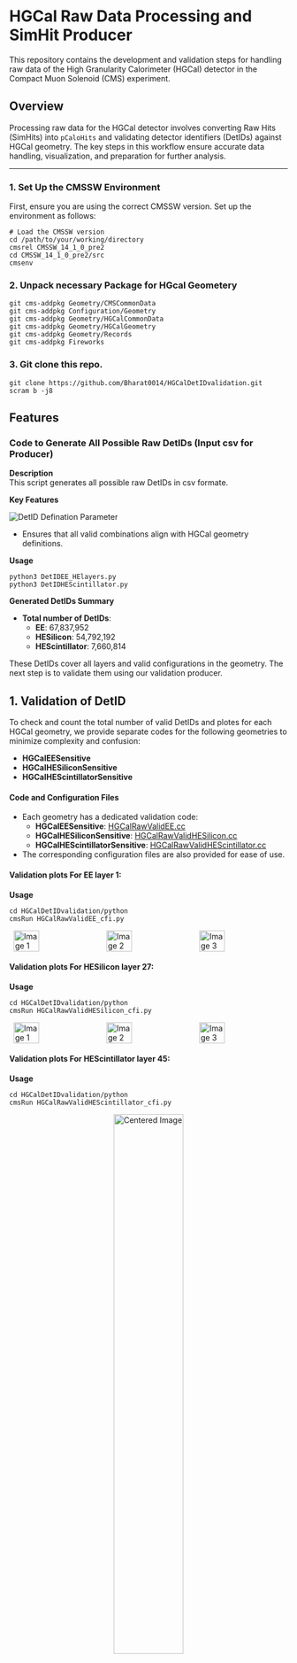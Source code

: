 # HGCal Raw Data Processing and SimHit Producer

This repository contains the development and validation steps for handling raw data of the High Granularity Calorimeter (HGCal) detector in the Compact Muon Solenoid (CMS) experiment.

## Overview

Processing raw data for the HGCal detector involves converting Raw Hits (SimHits) into `pCaloHits` and validating detector identifiers (DetIDs) against HGCal geometry. The key steps in this workflow ensure accurate data handling, visualization, and preparation for further analysis.

---

### 1. Set Up the CMSSW Environment
First, ensure you are using the correct CMSSW version. Set up the environment as follows:

```
# Load the CMSSW version
cd /path/to/your/working/directory
cmsrel CMSSW_14_1_0_pre2
cd CMSSW_14_1_0_pre2/src
cmsenv
```

### 2. Unpack necessary Package for HGcal Geometery
```
git cms-addpkg Geometry/CMSCommonData
git cms-addpkg Configuration/Geometry
git cms-addpkg Geometry/HGCalCommonData
git cms-addpkg Geometry/HGCalGeometry
git cms-addpkg Geometry/Records
git cms-addpkg Fireworks

```

### 3. Git clone this repo.
```
git clone https://github.com/Bharat0014/HGCalDetIDvalidation.git
scram b -j8

```
## Features

### Code to Generate All Possible Raw DetIDs (Input csv for Producer)  

**Description**  
This script generates all possible raw DetIDs in csv formate. 

**Key Features**  

![DetID Defination Parameter](https://github.com/Bharat0014/HGCalDetIDvalidation/blob/master/DetId_definition.png)
- Ensures that all valid combinations align with HGCal geometry definitions.  

**Usage**  
```
python3 DetIDEE_HElayers.py
python3 DetIDHEScintillator.py
```
**Generated DetIDs Summary**  
- **Total number of DetIDs**:  
  - **EE**: 67,837,952  
  - **HESilicon**: 54,792,192  
  - **HEScintillator**: 7,660,814  

These DetIDs cover all layers and valid configurations in the geometry. The next step is to validate them using our validation producer.


## 1. Validation of DetID

To check and count the total number of valid DetIDs and plotes for each HGCal geometry, we provide separate codes for the following geometries to minimize complexity and confusion:
- **HGCalEESensitive**  
- **HGCalHESiliconSensitive**  
- **HGCalHEScintillatorSensitive**  

#### Code and Configuration Files
- Each geometry has a dedicated validation code:
  - **HGCalEESensitive**: [HGCalRawValidEE.cc](https://github.com/Bharat0014/HGCalDetIDvalidation/blob/master/plugins/HGCalRawValidEE.cc)   
  - **HGCalHESiliconSensitive**: [HGCalRawValidHESilicon.cc](https://github.com/Bharat0014/HGCalDetIDvalidation/blob/master/plugins/HGCalRawValidHESilicon.cc)  
  - **HGCalHEScintillatorSensitive**: [HGCalRawValidHEScintillator.cc](https://github.com/Bharat0014/HGCalDetIDvalidation/blob/master/plugins/HGCalRawValidHEScintillator.cc)  
- The corresponding configuration files are also provided for ease of use.

#### Validation plots For EE layer 1:

**Usage** 
```
cd HGCalDetIDvalidation/python
cmsRun HGCalRawValidEE_cfi.py
```


<div style="display: flex; justify-content: space-around;">
  <img src="https://github.com/Bharat0014/HGCalDetIDvalidation/blob/master/EElayer1_xVsy_type0.png" alt="Image 1" width="30%" />
  <img src="https://github.com/Bharat0014/HGCalDetIDvalidation/blob/master/EElayer1_xVsy_type1.png" alt="Image 2" width="30%" />
  <img src="https://github.com/Bharat0014/HGCalDetIDvalidation/blob/master/EElayer1_xVsy_type2.png" alt="Image 3" width="30%" />
</div>

#### Validation plots For HESilicon layer 27:

**Usage** 
```
cd HGCalDetIDvalidation/python
cmsRun HGCalRawValidHESilicon_cfi.py
```

<div style="display: flex; justify-content: space-around;">
  <img src="https://github.com/Bharat0014/HGCalDetIDvalidation/blob/master/HElayer1_xVsy_type0.png" alt="Image 1" width="30%" />
  <img src="https://github.com/Bharat0014/HGCalDetIDvalidation/blob/master/HElayer1_xVsy_type1.png" alt="Image 2" width="30%" />
  <img src="https://github.com/Bharat0014/HGCalDetIDvalidation/blob/master/HElayer1_xVsy_type2.png" alt="Image 3" width="30%" />
</div>

#### Validation plots For HEScintillator layer 45:

**Usage** 
```
cd HGCalDetIDvalidation/python
cmsRun HGCalRawValidHEScintillator_cfi.py
```

<p align="center">
  <img src="https://github.com/Bharat0014/HGCalDetIDvalidation/blob/master/HESc_Layer45.png" alt="Centered Image" width="50%" />
</p>

#### Key Features
- **Input**: The validation code takes a CSV file containing data for a particular layer as input.
- **Capabilities**:
  - Checks specific wafer cell hits for the given geometry layer and can get total number of valid detIDs as per wafer type, as per layer and as per detector type.
  - For **EE** and **HESilicon**, includes validation of partial wafers, comparing them against the raw data for consistency.

Using this structured approach, the validation process ensures precise alignment of DetIDs with HGCal geometry.  

## 2. Development of SimHit Producer
A specialized producer was implemented to:
- Process raw SimHit data.
- Convert RawHits(DetIds) into `pCaloHits`.
- Store intermediate results in `step1.root` for validation and subsequent processing.

#### Step1.root Generation
- The `HGCalRawProducer.cc` code, available in the `plugins` folder, is used for generating the `step1.root` file.
- The corresponding configuration file, `HGCalRawProducer_cfi.py`, is located in the `python` folder.
- You must specify the input raw DetIDs file in the configuration file to run the process.

#### Workflow
1. **Input CSV File**: The process begins with a CSV file containing the required Det_type and DetID and information. This file serves as the input for the producer.
2. **Populating g4SimHits**: The producer generates all the necessary `g4SimHits` branches. However, only the relevant branches—`HGCHitsEE`, `HGCHitsHEback`, and `HGCHitsHEfront`—are populated with data, while the rest remain empty.
3. **Additional Branches**: 
   - Additional branches such as `HEPMCProducer` and `genProduct` are created using a **Pythia8 generator**, defined in the configuration file.
   - The Pythia8 generator ensures that all required branches are present in the `step1.root` file without interfering with the data filled by the producer.


**Usage** 
```
cd HGCalDetIDvalidation/python
cmsRun HGCalRawProducer_cfi.py
```

Using this method, the `step1.root` file is generated successfully, with all necessary branches in place. When this file is used as input for the step2 process, it works without any errors or conflicts.


## 3. Multi-Step Processing Pipeline
The raw data processing involves the following steps:
1. **`step1.root`**: Generated by the SimHit producer, serving as the initial processed output.
2. **`step2.root`**: Produced using `step1.root` as input, incorporating additional validations and refined processing.

**Usage** 
```
cmsDriver.py step2  -s DIGI:pdigi_valid,L1TrackTrigger,L1,DIGI2RAW,HLT:@relval2026 --conditions auto:phase2_realistic_T33 --datatier GEN-SIM-DIGI-RAW -n 1 --eventcontent FEVTDEBUGHLT --geometry Extended2026D110 --era Phase2C17I13M9 --filein  file:updatedstep1.root  --fileout file:step2.root --nThreads 4 > step2.log  2>&1

```
4. **`step3.root`**: Final output generated using `step2.root` for extended validation and analysis.

**Usage** 
```
cmsDriver.py step3  -s RAW2DIGI,RECO,RECOSIM,PAT,VALIDATION:@phase2Validation+@miniAODValidation,DQM:@phase2+@miniAODDQM --conditions auto:phase2_realistic_T33 --datatier GEN-SIM-RECO,MINIAODSIM,DQMIO -n 1 --eventcontent FEVTDEBUGHLT,MINIAODSIM,DQM --geometry Extended2026D110 --era Phase2C17I13M9 --filein  file:step2.root  --fileout file:step3.root > step3.log  2>&1

```

## 4. Visualization with Fireworks

The Fireworks visualization tool was configured to:  

#### Steps to Visualize Raw DetIDs
1. **Generate the Geometry File**:
   - Use the following command to create a geometry file for the 2026 tag D110 configuration:  

     **Usage** 
     ```
     cd $CMSSW/src
     cmsRun Fireworks/Geometry/python/dumpSimGeometry_cfg.py tag=2026 version=D110
     ```
   - This command generates the geometry file: `cmsSimGeom-2026D110.root`.

2. **Run Fireworks for Visualization**:
   - Use the generated geometry file and the `step3.root` file to visualize the DetIDs:  

     **Usage** 
     ```
     cmsShow --sim-geom-file cmsSimGeom-2026D110.root step3.root
     ```

This process enables an interactive and detailed inspection of raw DetIDs, ensuring accuracy in the data processing workflow.


---

## Repository Contents
- **`SimHitProducer/`**: Contains the implementation of the SimHit producer.
- **`Validation/`**: Scripts and tools for DetID validation, including layer and radius checks.
- **`Visualization/`**: Configuration files for Fireworks visualization of raw DetIDs.
- **`README.md`**: This file, describing the purpose and workflow of the repository.

---

